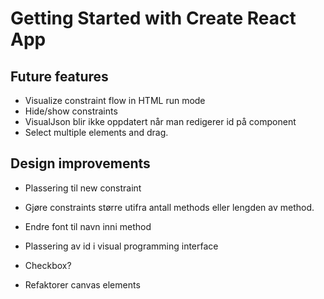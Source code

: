 # Getting Started with Create React App

## Future features
* Visualize constraint flow in HTML run mode
* Hide/show constraints
* VisualJson blir ikke oppdatert når man redigerer id på component
* Select multiple elements and drag.

## Design improvements
* Plassering til new constraint
* Gjøre constraints større utifra antall methods eller lengden av method.
* Endre font til navn inni method
* Plassering av id i visual programming interface

* Checkbox?
* Refaktorer canvas elements
